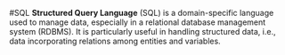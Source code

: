 #SQL
**Structured Query Language** (SQL) is a domain-specific language used to manage data, especially in a relational database management system (RDBMS). It is particularly useful in handling structured data, i.e., data incorporating relations among entities and variables.